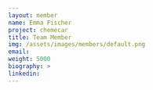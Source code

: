 ```yaml
---
layout: member
name: Emma Fischer
project: chemecar
title: Team Member
img: /assets/images/members/default.png
email:
weight: 5000
biography: >
linkedin:
---
```

